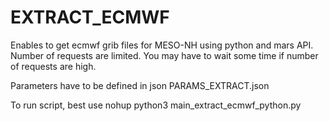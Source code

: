 # EXTRACT_ECMWF

Enables to get ecmwf grib files for MESO-NH using python and mars API.
Number of requests are limited. You may have to wait some time if number of requests are high.

Parameters have to be defined in json PARAMS_EXTRACT.json

To run script, best use nohup python3 main_extract_ecmwf_python.py
